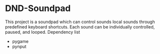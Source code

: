 # DND-Soundpad
This project is a soundpad which can control sounds local sounds through predefined keyboard shortcuts.
Each sound can be individually controlled, paused, and looped. 
Dependency list
*   pygame
*   pynput